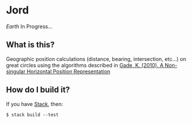 # Jord

_Earth_ In Progress...

## What is this?

Geographic position calculations (distance, bearing, intersection, etc...) on great circles using the algorithms described in [Gade, K. (2010). A Non-singular Horizontal Position Representation](http://www.navlab.net/Publications/A_Nonsingular_Horizontal_Position_Representation.pdf)

## How do I build it?

If you have [Stack](https://docs.haskellstack.org/en/stable/README/),
then:

    $ stack build --test
